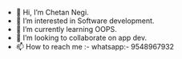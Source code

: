 - 👋 Hi, I’m Chetan Negi.
- 👀 I’m interested in Software development. 
- 🌱 I’m currently learning OOPS.
- 💞️ I’m looking to collaborate on app dev.
- 📫 How to reach me :- whatsapp:- 9548967932

<!---
Z3-US/Z3-US is a ✨ special ✨ repository because its `README.md` (this file) appears on your GitHub profile.
You can click the Preview link to take a look at your changes.
--->
